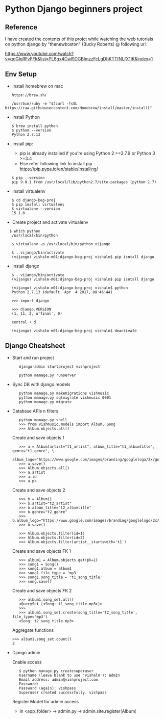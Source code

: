 Python Django beginners project
===============================

Reference
---------

I have created the contents of this projct while watching the web tutorials on python django
by "thenewboston" (Bucky Roberts) @ following url:

https://www.youtube.com/watch?v=qgGIqRFvFFk&list=PL6gx4Cwl9DGBlmzzFcLgDhKTTfNLfX1IK&index=1

Env Setup
---------
-  Install homebrew on mac
```
   https://brew.sh/

   /usr/bin/ruby -e "$(curl -fsSL https://raw.githubusercontent.com/Homebrew/install/master/install)"
```

-  Install Python
```
   $ brew install python
   $ python --version
   Python 2.7.13
```

-  Install pip:

   -  pip is already installed if you're using Python 2 >=2.7.9 or Python 3 >=3.4
   -  Else refer following link to install pip
   https://pip.pypa.io/en/stable/installing/
```
   $ pip --version
   pip 9.0.1 from /usr/local/lib/python2.7/site-packages (python 2.7)
```

-  Install virtualenv
```
   $ cd django-beg-proj
   $ pip install virtualenv
   $ virtualenv --version
   15.1.0
```

-  Create project and activate virtualenv
```
  $ which python
   /usr/local/bin/python

   $ virtualenv -p /usr/local/bin/python vijango

   $ . vijango/bin/activate
   (vijango) vishalm-m01:django-beg-proj vishalm$ pip isntall django
```

-  Install django
```
   $ . vijango/bin/activate
   (vijango) vishalm-m01:django-beg-proj vishalm$ pip isntall django

   (vijango) vishalm-m01:django-beg-proj vishalm$ python
   Python 2.7.13 (default, Apr  4 2017, 08:46:44)

   >>> import django

   >>> django.VERSION
   (1, 11, 2, u'final', 0)

   control + d

   (vijango) vishalm-m01:django-beg-proj vishalm$ deactivate
```

Django Cheatsheet
-----------------

-  Start and run project
   ```
      django-admin startproject vishproject

      python manage.py runserver
   ```

-  Sync DB with django models
   ```
      python manage.py makemigrations vishmusic
      python manage.py sqlmigrate vishmusic 0001
      python manage.py migrate
   ```

-  Database APIs n filters
   ```
      python manage.py shell
      >>> from vishmusic.models import Album, Song
      >>> Album.objects.all()
   ```
   Create and save objects 1
   ```
      >>> a = Album(artist="t1_artist", album_title="t1_albumtitle", genre="t1_genre", \
                      album_logo="https://www.google.com/images/branding/googlelogo/2x/googlelogo_color_120x44dp.png")
      >>> a.save()
      >>> Album.objects.all()
      >>> a.artist
      >>> a.id
      >>> a.pk
   ```

   Create and save objects 2
   ```
      >>> b = Album()
      >>> b.artist="t2_artist"
      >>> b.album_title="t2_albumtitle"
      >>> b.genre="t2_genre"
      >>> b.album_logo="https://www.google.com/images/branding/googlelogo/2x/googlelogo_color_120x44dp.png"
      >>> b.save()

      >>> Album.objects.filter(id=1)
      >>> Album.objects.filter(id=2)
      >>> Album.objects.filter(artist__startswith='t1')
   ```

   Create and save objects FK 1
   ```
      >>> album1 = Album.objects.get(pk=1)
      >>> song1 = Song()
      >>> song1.album = album1
      >>> song1.file_type = 'mp3'
      >>> song1.song_title = 't1_song_title'
      >>> song.save()
   ```

   Create and save objects FK 2
   ```
      >>> album1.song_set.all()
      <QuerySet [<Song: t1_song_title.mp3>]>
      >>>
      >>> album1.song_set.create(song_title='t2_song_title', file_type='mp3')
      <Song: t2_song_title.mp3>
   ```

   Aggregate functions
   ```
   >>> album1.song_set.count()
   2
   ```

-  Django admin

   Enable access
   ```
      $ python manage.py createsuperuser
      Username (leave blank to use 'vishalm'): admin
      Email address: admin@vishproject.com
      Password:
      Password (again): vishpass
      Superuser created successfully. vishpass
   ```

   Register Model for admin access
   -  in <app_folder> -> admin.py -> admin.site.register(Album)

